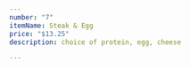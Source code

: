 ```yaml
---
number: "7"
itemName: Steak & Egg
price: "$13.25"
description: choice of protein, egg, cheese

---
```

